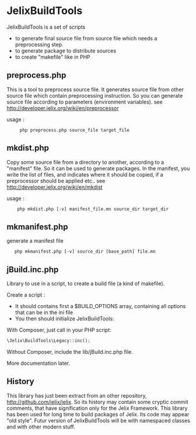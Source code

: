 JelixBuildTools
=================

JelixBuildTools is a set of scripts 

- to generate final source file from source file which needs a preprocessing step.
- to generate package to distribute sources
- to create "makefile" like in PHP


preprocess.php
----------------

This is a tool to preprocess source file. It generates source file from other source file which
contain preprocessing instruction. So you can generate source file according to parameters 
(environment variables). see http://developer.jelix.org/wiki/en/preprocessor

usage :

```
     php preprocess.php source_file target_file
```

mkdist.php
-----------

Copy some source file from a directory to another, according to a "manifest" file. 
So it can be used to generate packages.
In the manifest, you write the list of files, and indicates where it should be copied,
if a preprocessor should be applied etc..
see http://developer.jelix.org/wiki/en/mkdist

usage :

```
    php mkdist.php [-v] manifest_file.mn source_dir target_dir
```

mkmanifest.php
----------------

generate a manifest file

```
   php mkmanifest.php [-v] source_dir [base_path] file.mn
```

jBuild.inc.php
----------------

Library to use in a script, to create a build file (a kind of makefile).

Create a script :

- It should contains first a $BUILD_OPTIONS array, containing all options that can be in the ini file
- You then should initialize JelixBuildTools:

With Composer, just call in your PHP script:

```php
\Jelix\BuildTools\Legacy::inc();
```

Without Composer, include the lib/jBuild.inc.php file.

More documentation later.

History
--------

This library has just been extract from an other repository, http://github.com/jelix/jelix.
So its history may contain some cryptic commit comments, that have signification only for the Jelix Framework.
This library has been used for long time to build packages of Jelix. Its code may appear "old style".
Futur version of JelixBuildTools will be with namespaced classes and with other modern stuff.


